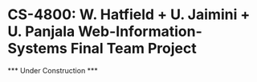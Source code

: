 # CS-4800: W. Hatfield + U. Jaimini + U. Panjala Web-Information-Systems Final Team Project
*** Under Construction ***

